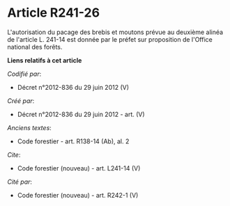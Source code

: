 # Article R241-26

L'autorisation du pacage des brebis et moutons prévue au deuxième alinéa de l'article L. 241-14 est donnée par le préfet sur
proposition de l'Office national des forêts.

**Liens relatifs à cet article**

_Codifié par_:

  - Décret n°2012-836 du 29 juin 2012 (V)

_Créé par_:

  - Décret n°2012-836 du 29 juin 2012 - art. (V)

_Anciens textes_:

  - Code forestier - art. R138-14 (Ab), al. 2

_Cite_:

  - Code forestier (nouveau) - art. L241-14 (V)

_Cité par_:

  - Code forestier (nouveau) - art. R242-1 (V)
